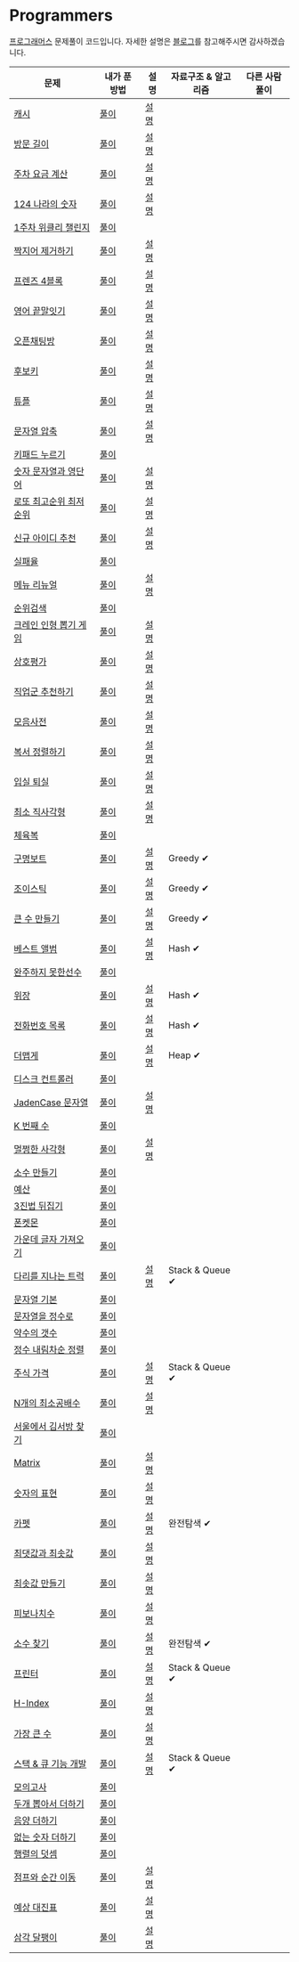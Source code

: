 # Programmers

[프로그래머스](https://programmers.co.kr/learn/challenges) 문제풀이 코드입니다.
자세한 설명은 [블로그](https://velog.io/@letgodchan0/series/%ED%94%84%EB%A1%9C%EA%B7%B8%EB%9E%98%EB%A8%B8%EC%8A%A4)를 참고해주시면 감사하겠습니다.

| 문제                                                         | 내가 푼 방법                                                 | 설명                                                         | 자료구조 & 알고리즘 | 다른 사람 풀이 |
| ------------------------------------------------------------ | ------------------------------------------------------------ | ------------------------------------------------------------ | ------------------- | -------------- |
| [캐시](https://programmers.co.kr/learn/courses/30/lessons/17680?language=python3) | [풀이](https://github.com/letgodchan0/Programmers/blob/master/solution/2018_KAKAO_%EC%BA%90%EC%8B%9C.ipynb) | [설명](https://velog.io/@letgodchan0/%ED%94%84%EB%A1%9C%EA%B7%B8%EB%9E%98%EB%A8%B8%EC%8A%A4-%EC%BA%90%EC%8B%9C) |                     |                |
| [방문 길이](https://programmers.co.kr/learn/courses/30/lessons/49994) | [풀이](https://github.com/letgodchan0/Programmers/blob/master/solution/Summer_Winter_%EB%B0%A9%EB%AC%B8%EA%B8%B8%EC%9D%B4.ipynb) | [설명](https://velog.io/@letgodchan0/%ED%94%84%EB%A1%9C%EA%B7%B8%EB%9E%98%EB%A8%B8%EC%8A%A4-%EB%B0%A9%EB%AC%B8-%EA%B8%B8%EC%9D%B4) |                     |                |
| [주차 요금 계산](https://programmers.co.kr/learn/courses/30/lessons/92341) | [풀이](https://github.com/letgodchan0/Programmers/blob/master/solution/2022_KAKAO_%EC%A3%BC%EC%B0%A8%EC%9A%94%EA%B8%88%EA%B3%84%EC%82%B0.ipynb) | [설명](https://velog.io/@letgodchan0/%ED%94%84%EB%A1%9C%EA%B7%B8%EB%9E%98%EB%A8%B8%EC%8A%A4-%EC%A3%BC%EC%B0%A8-%EC%9A%94%EA%B8%88-%EA%B3%84%EC%82%B0) |                     |                |
| [124 나라의 숫자](https://programmers.co.kr/learn/courses/30/lessons/12899) | [풀이](https://github.com/letgodchan0/Programmers/blob/master/solution/124%EB%82%98%EB%9D%BC%EC%9D%98%20%EC%88%AB%EC%9E%90.ipynb) | [설명](https://velog.io/@letgodchan0/%ED%94%84%EB%A1%9C%EA%B7%B8%EB%9E%98%EB%A8%B8%EC%8A%A4-124-%EB%82%98%EB%9D%BC%EC%9D%98-%EC%88%AB%EC%9E%90) |                     |                |
| [1주차 위클리 챌린지](https://programmers.co.kr/learn/courses/30/lessons/82612) | [풀이](https://github.com/letgodchan0/Programmers/blob/master/solution/1%EC%A3%BC%EC%B0%A8_%EC%9C%84%ED%81%B4%EB%A6%AC%EC%B1%8C%EB%A6%B0%EC%A7%80.ipynb) |                                                              |                     |                |
| [짝지어 제거하기](https://programmers.co.kr/learn/courses/30/lessons/12973) | [풀이](https://github.com/letgodchan0/Programmers/blob/master/solution/2017_%ED%8C%81%EC%8A%A4%ED%83%80%EC%9A%B4_%EC%A7%9D%EC%A7%80%EC%96%B4%EC%A0%9C%EA%B1%B0%ED%95%98%EA%B8%B0.ipynb) | [설명](https://velog.io/@letgodchan0/%ED%94%84%EB%A1%9C%EA%B7%B8%EB%9E%98%EB%A8%B8%EC%8A%A4-%EC%A7%9D%EC%A7%80%EC%96%B4-%EC%A0%9C%EA%B1%B0%ED%95%98%EA%B8%B0) |                     |                |
| [프렌즈 4블록](https://programmers.co.kr/learn/courses/30/lessons/17679) | [풀이](https://github.com/letgodchan0/Programmers/blob/master/solution/2018_KAKAO_BLIND_%ED%94%84%EB%A0%8C%EC%A6%884%EB%B8%94%EB%A1%9D.ipynb) | [설명](https://velog.io/@letgodchan0/%ED%94%84%EB%A1%9C%EA%B7%B8%EB%9E%98%EB%A8%B8%EC%8A%A4-%ED%94%84%EB%A0%8C%EC%A6%88-4%EB%B8%94%EB%A1%9D) |                     |                |
| [영어 끝말잇기](https://programmers.co.kr/learn/courses/30/lessons/12981) | [풀이](https://github.com/letgodchan0/Programmers/blob/master/solution/2018coding_%EC%98%81%EC%96%B4%EB%81%9D%EB%A7%90%EC%9E%87%EA%B8%B0.ipynb) | [설명](https://velog.io/@letgodchan0/%ED%94%84%EB%A1%9C%EA%B7%B8%EB%9E%98%EB%A8%B8%EC%8A%A4-%EC%98%81%EC%96%B4-%EB%81%9D%EB%A7%90%EC%9E%87%EA%B8%B0) |                     |                |
| [오픈채팅방](https://programmers.co.kr/learn/courses/30/lessons/42888) | [풀이](https://github.com/letgodchan0/Programmers/blob/master/solution/2019_KAKAO_BLIND_RECRUITMENT_%EC%98%A4%ED%94%88%EC%B1%84%ED%8C%85%EB%B0%A9.ipynb) | [설명](https://velog.io/@letgodchan0/%ED%94%84%EB%A1%9C%EA%B7%B8%EB%9E%98%EB%A8%B8%EC%8A%A4-%EC%98%A4%ED%94%88-%EC%B1%84%ED%8C%85%EB%B0%A9) |                     |                |
| [후보키](https://programmers.co.kr/learn/courses/30/lessons/42890) | [풀이](https://github.com/letgodchan0/Programmers/blob/master/solution/2019_KAKAO_BLIND_%ED%9B%84%EB%B3%B4%ED%82%A4.ipynb) | [설명](https://velog.io/@letgodchan0/%ED%94%84%EB%A1%9C%EA%B7%B8%EB%9E%98%EB%A8%B8%EC%8A%A4-%ED%9B%84%EB%B3%B4%ED%82%A4) |                     |                |
| [튜플](https://programmers.co.kr/learn/courses/30/lessons/64065) | [풀이](https://github.com/letgodchan0/Programmers/blob/master/solution/2019_%EC%B9%B4%EC%B9%B4%EC%98%A4%EA%B0%9C%EB%B0%9C%EC%9E%90%EA%B2%A8%EC%9A%B8%EC%9D%B8%ED%84%B4%EC%8B%AD_%ED%8A%9C%ED%94%8C.ipynb) | [설명](https://velog.io/@letgodchan0/%ED%94%84%EB%A1%9C%EA%B7%B8%EB%9E%98%EB%A8%B8%EC%8A%A4-%ED%8A%9C%ED%94%8C) |                     |                |
| [문자열 압축](https://programmers.co.kr/learn/courses/30/lessons/60057) | [풀이](./1010.py)                                            | [설명](https://velog.io/@letgodchan0/%ED%94%84%EB%A1%9C%EA%B7%B8%EB%9E%98%EB%A8%B8%EC%8A%A4-%EB%AC%B8%EC%9E%90%EC%97%B4-%EC%95%95%EC%B6%95) |                     |                |
| [키패드 누르기](https://programmers.co.kr/learn/courses/30/lessons/67256) | [풀이](https://github.com/letgodchan0/Programmers/blob/master/solution/2020_%EC%B9%B4%EC%B9%B4%EC%98%A4%EC%9D%B8%ED%84%B4%EC%8B%AD_%ED%82%A4%ED%8C%A8%EB%93%9C%EB%88%84%EB%A5%B4%EA%B8%B0.ipynb) |                                                              |                     |                |
| [숫자 문자열과 영단어](https://programmers.co.kr/learn/courses/30/lessons/81301?language=python3) | [풀이](https://github.com/letgodchan0/Programmers/blob/master/solution/2021%20%EC%B9%B4%EC%B9%B4%EC%98%A4_%EC%B1%84%EC%9A%A9%EC%97%B0%EA%B3%84%ED%98%95_%EC%88%AB%EC%9E%90_%EB%AC%B8%EC%9E%90%EC%97%B4%EA%B3%BC_%EC%98%81%EB%8B%A8%EC%96%B4.ipynb) | [설명](https://velog.io/@letgodchan0/%ED%94%84%EB%A1%9C%EA%B7%B8%EB%9E%98%EB%A8%B8%EC%8A%A4-%EC%88%AB%EC%9E%90-%EB%AC%B8%EC%9E%90%EC%97%B4%EA%B3%BC-%EC%98%81%EB%8B%A8%EC%96%B4) |                     |                |
| [로또 최고순위 최저순위](https://programmers.co.kr/learn/challenges) | [풀이](https://github.com/letgodchan0/Programmers/blob/master/solution/2021_Dev_Matching_%EC%9B%B9_%EB%B0%B1%EC%97%94%EB%93%9C_%EA%B0%9C%EB%B0%9C%EC%9E%90_%EB%A1%9C%EB%98%90_%EC%B5%9C%EA%B3%A0%EC%88%9C%EC%9C%84_%EC%B5%9C%EC%A0%80%EC%88%9C%EC%9C%84.ipynb) | [설명](https://velog.io/@letgodchan0/%ED%94%84%EB%A1%9C%EA%B7%B8%EB%9E%98%EB%A8%B8%EC%8A%A4%EB%A1%9C%EB%98%90%EC%9D%98-%EC%B5%9C%EA%B3%A0-%EC%88%9C%EC%9C%84%EC%99%80-%EC%B5%9C%EC%A0%80-%EC%88%9C%EC%9C%84) |                     |                |
| [신규 아이디 추천](https://programmers.co.kr/learn/courses/30/lessons/72410) | [풀이](https://github.com/letgodchan0/Programmers/blob/master/solution/2021_KAKAO_BLIND_RECRUITMENT_%EC%8B%A0%EA%B7%9C%EC%95%84%EC%9D%B4%EB%94%94%EC%B6%94%EC%B2%9C.ipynb) | [설명](https://velog.io/@letgodchan0/%ED%94%84%EB%A1%9C%EA%B7%B8%EB%9E%98%EB%A8%B8%EC%8A%A4-%EC%8B%A0%EA%B7%9C-%EC%95%84%EC%9D%B4%EB%94%94-%EC%B6%94%EC%B2%9C) |                     |                |
| [실패율](https://programmers.co.kr/learn/courses/30/lessons/42889) | [풀이](https://github.com/letgodchan0/Programmers/blob/master/solution/2021_KAKAO_BLIND_RECRUITMENT_%EC%8B%A4%ED%8C%A8%EC%9C%A8.ipynb) |                                                              |                     |                |
| [메뉴 리뉴얼](https://programmers.co.kr/learn/courses/30/lessons/72411) | [풀이](https://github.com/letgodchan0/Programmers/blob/master/solution/2021_KAKAO_BLIND_%EB%A9%94%EB%89%B4%EB%A6%AC%EB%89%B4%EC%96%BC.ipynb) | [설명](https://velog.io/@letgodchan0/%ED%94%84%EB%A1%9C%EA%B7%B8%EB%9E%98%EB%A8%B8%EC%8A%A4-%EB%A9%94%EB%89%B4-%EB%A6%AC%EB%89%B4%EC%96%BC) |                     |                |
| [순위검색](https://programmers.co.kr/learn/courses/30/lessons/72412) | [풀이](https://github.com/letgodchan0/Programmers/blob/master/solution/2021_KAKAO_BLIND_%EC%88%9C%EC%9C%84%EA%B2%80%EC%83%89.ipynb) |                                                              |                     |                |
| [크레인 인형 뽑기 게임](https://programmers.co.kr/learn/courses/30/lessons/64061) | [풀이](https://github.com/letgodchan0/Programmers/blob/master/solution/2021_%EC%B9%B4%EC%B9%B4%EC%98%A4%EA%B0%9C%EB%B0%9C%EC%9E%90_%EA%B2%A8%EC%9A%B8%EC%9D%B8%ED%84%B4%EC%8B%AD_%ED%81%AC%EB%A0%88%EC%9D%B8%EC%9D%B8%ED%98%95%EB%BD%91%EA%B8%B0%EA%B2%8C%EC%9E%84.ipynb) | [설명](https://velog.io/@letgodchan0/%ED%94%84%EB%A1%9C%EA%B7%B8%EB%9E%98%EB%A8%B8%EC%8A%A4-%ED%81%AC%EB%A0%88%EC%9D%B8-%EC%9D%B8%ED%98%95%EB%BD%91%EA%B8%B0-%EA%B2%8C%EC%9E%84) |                     |                |
| [상호평가](https://programmers.co.kr/learn/courses/30/lessons/83201) | [풀이](https://github.com/letgodchan0/Programmers/blob/master/solution/2%EC%A3%BC%EC%B0%A8_%EC%9C%84%ED%81%B4%EB%A6%AC%EC%B1%8C%EB%A6%B0%EC%A7%80_%EC%83%81%ED%98%B8%ED%8F%89%EA%B0%80.ipynb) | [설명](https://velog.io/@letgodchan0/%ED%94%84%EB%A1%9C%EA%B7%B8%EB%9E%98%EB%A8%B8%EC%8A%A4-%EC%83%81%ED%98%B8%ED%8F%89%EA%B0%80) |                     |                |
| [직업군 추천하기](https://programmers.co.kr/learn/courses/30/lessons/84325) | [풀이](https://github.com/letgodchan0/Programmers/blob/master/solution/4%EC%A3%BC%EC%B0%A8_%EC%A7%81%EC%97%85%EA%B5%B0_%EC%B6%94%EC%B2%9C%ED%95%98%EA%B8%B0.ipynb) | [설명](https://velog.io/@letgodchan0/%ED%94%84%EB%A1%9C%EA%B7%B8%EB%9E%98%EB%A8%B8%EC%8A%A4-%EC%A7%81%EC%97%85%EA%B5%B0-%EC%B6%94%EC%B2%9C%ED%95%98%EA%B8%B0) |                     |                |
| [모음사전](https://programmers.co.kr/learn/courses/30/lessons/84512) | [풀이](https://github.com/letgodchan0/Programmers/blob/master/solution/5%EC%A3%BC%EC%B0%A8_%EC%9C%84%ED%81%B4%EB%A6%AC%EC%B1%8C%EB%A6%B0%EC%A7%80.ipynb) | [설명](https://velog.io/@letgodchan0/%ED%94%84%EB%A1%9C%EA%B7%B8%EB%9E%98%EB%A8%B8%EC%8A%A4-%EB%AA%A8%EC%9D%8C%EC%82%AC%EC%A0%84) |                     |                |
| [복서 정렬하기](https://programmers.co.kr/learn/courses/30/lessons/85002) | [풀이](https://github.com/letgodchan0/Programmers/blob/master/solution/6%EC%A3%BC%EC%B0%A8_%EC%9C%84%ED%81%B4%EB%A6%AC%EC%B1%8C%EB%A6%B0%EC%A7%80.ipynb) | [설명](https://velog.io/@letgodchan0/%ED%94%84%EB%A1%9C%EA%B7%B8%EB%9E%98%EB%A8%B8%EC%8A%A4-%EB%B3%B5%EC%84%9C-%EC%A0%95%EB%A0%AC%ED%95%98%EA%B8%B0) |                     |                |
| [입실 퇴실](https://programmers.co.kr/learn/courses/30/lessons/86048) | [풀이](https://programmers.co.kr/learn/courses/30/lessons/86048) | [설명](https://velog.io/@letgodchan0/%ED%94%84%EB%A1%9C%EA%B7%B8%EB%9E%98%EB%A8%B8%EC%8A%A4-%EC%9E%85%EC%8B%A4-%ED%87%B4%EC%8B%A4) |                     |                |
| [최소 직사각형](https://programmers.co.kr/learn/courses/30/lessons/86491) | [풀이](https://github.com/letgodchan0/Programmers/blob/master/solution/8%EC%A3%BC%EC%B0%A8_%EC%9C%84%ED%81%B4%EB%A6%AC%EC%B1%8C%EB%A6%B0%EC%A7%80.ipynb) | [설명](https://velog.io/@letgodchan0/%ED%94%84%EB%A1%9C%EA%B7%B8%EB%9E%98%EB%A8%B8%EC%8A%A4-%EC%B5%9C%EC%86%8C%EC%A7%81%EC%82%AC%EA%B0%81%ED%98%95) |                     |                |
| [체육복](https://programmers.co.kr/learn/courses/30/lessons/42862) | [풀이](https://github.com/letgodchan0/Programmers/blob/master/solution/Greddy_%EC%B2%B4%EC%9C%A1%EB%B3%B5.ipynb) |                                                              |                     |                |
| [구명보트](https://programmers.co.kr/learn/courses/30/lessons/42885) | [풀이](https://github.com/letgodchan0/Programmers/blob/master/solution/Greedy_%EA%B5%AC%EB%AA%85%EB%B3%B4%ED%8A%B8.ipynb) | [설명](https://velog.io/@letgodchan0/%ED%94%84%EB%A1%9C%EA%B7%B8%EB%9E%98%EB%A8%B8%EC%8A%A4-%EA%B5%AC%EB%AA%85%EB%B3%B4%ED%8A%B8) | Greedy ✔            |                |
| [조이스틱](https://programmers.co.kr/learn/courses/30/lessons/42860) | [풀이](https://github.com/letgodchan0/Programmers/blob/master/solution/Greedy_%EC%A1%B0%EC%9D%B4%EC%8A%A4%ED%8B%B1.ipynb) | [설명](https://velog.io/@letgodchan0/%ED%94%84%EB%A1%9C%EA%B7%B8%EB%9E%98%EB%A8%B8%EC%8A%A4-%EC%A1%B0%EC%9D%B4%EC%8A%A4%ED%8B%B1) | Greedy ✔            |                |
| [큰 수 만들기](https://programmers.co.kr/learn/courses/30/lessons/42883) | [풀이](https://github.com/letgodchan0/Programmers/blob/master/solution/Greedy_%ED%81%B0%EC%88%98%EB%A7%8C%EB%93%A4%EA%B8%B0.ipynb) | [설명](https://velog.io/@letgodchan0/%ED%94%84%EB%A1%9C%EA%B7%B8%EB%9E%98%EB%A8%B8%EC%8A%A4-%ED%81%B0-%EC%88%98-%EB%A7%8C%EB%93%A4%EA%B8%B0) | Greedy ✔            |                |
| [베스트 앨범](https://programmers.co.kr/learn/courses/30/lessons/42579) | [풀이](https://github.com/letgodchan0/Programmers/blob/master/solution/Hash_%EB%B2%A0%EC%8A%A4%ED%8A%B8%EC%95%A8%EB%B2%94.ipynb) | [설명](https://velog.io/@letgodchan0/%ED%94%84%EB%A1%9C%EA%B7%B8%EB%9E%98%EB%A8%B8%EC%8A%A4-%EB%B2%A0%EC%8A%A4%ED%8A%B8%EC%95%A8%EB%B2%94) | Hash ✔              |                |
| [완주하지 못한선수](https://programmers.co.kr/learn/courses/30/lessons/42576) | [풀이](https://github.com/letgodchan0/Programmers/blob/master/solution/Hash_%EC%99%84%EC%A3%BC%ED%95%98%EC%A7%80%EB%AA%BB%ED%95%9C%EC%84%A0%EC%88%98.ipynb) |                                                              |                     |                |
| [위장](https://programmers.co.kr/learn/courses/30/lessons/42578) | [풀이](https://github.com/letgodchan0/Programmers/blob/master/solution/Hash_%EC%9C%84%EC%9E%A5.ipynb) | [설명](https://velog.io/@letgodchan0/%ED%94%84%EB%A1%9C%EA%B7%B8%EB%9E%98%EB%A8%B8%EC%8A%A4-%EC%9C%84%EC%9E%A5) | Hash ✔              |                |
| [전화번호 목록](https://programmers.co.kr/learn/courses/30/lessons/42577) | [풀이](https://github.com/letgodchan0/Programmers/blob/master/solution/Hash_%EC%A0%84%ED%99%94%EB%B2%88%ED%98%B8%EB%AA%A9%EB%A1%9D.ipynb) | [설명](https://velog.io/@letgodchan0/%ED%94%84%EB%A1%9C%EA%B7%B8%EB%9E%98%EB%A8%B8%EC%8A%A4-%EC%A0%84%ED%99%94%EB%B2%88%ED%98%B8-%EB%AA%A9%EB%A1%9D) | Hash ✔              |                |
| [더맵게](https://programmers.co.kr/learn/courses/30/lessons/42626) | [풀이](https://github.com/letgodchan0/Programmers/blob/master/solution/Heap_%EB%8D%94%EB%A7%B5%EA%B2%8C.ipynb) | [설명](https://velog.io/@letgodchan0/%ED%94%84%EB%A1%9C%EA%B7%B8%EB%9E%98%EB%A8%B8%EC%8A%A4-%EB%8D%94-%EB%A7%B5%EA%B2%8C) | Heap ✔              |                |
| [디스크 컨트롤러](https://programmers.co.kr/learn/courses/30/lessons/42627) | [풀이](https://github.com/letgodchan0/Programmers/blob/master/solution/Heap_%EB%94%94%EC%8A%A4%ED%81%AC%EC%BB%A8%ED%8A%B8%EB%A1%A4%EB%9F%AC.ipynb) |                                                              |                     |                |
| [JadenCase 문자열](https://programmers.co.kr/learn/courses/30/lessons/12951) | [풀이](https://github.com/letgodchan0/Programmers/blob/master/solution/JadenCase_%EB%AC%B8%EC%9E%90%EC%97%B4%EB%A7%8C%EB%93%A4%EA%B8%B0.ipynb) | [설명](https://velog.io/@letgodchan0/%ED%94%84%EB%A1%9C%EA%B7%B8%EB%9E%98%EB%A8%B8%EC%8A%A4-JadenCase-%EB%AC%B8%EC%9E%90%EC%97%B4-%EB%A7%8C%EB%93%A4%EA%B8%B0) |                     |                |
| [K 번째 수](https://programmers.co.kr/learn/courses/30/lessons/42748) | [풀이](https://github.com/letgodchan0/Programmers/blob/master/solution/K%EB%B2%88%EC%A7%B8%EC%88%98.ipynb) |                                                              |                     |                |
| [멀쩡한 사각형](https://programmers.co.kr/learn/courses/30/lessons/62048) | [풀이](https://github.com/letgodchan0/Programmers/blob/master/solution/Summer_Winter_%EB%A9%80%EC%A9%A1%ED%95%9C%EC%82%AC%EA%B0%81%ED%98%95.ipynb) | [설명](https://velog.io/@letgodchan0/%ED%94%84%EB%A1%9C%EA%B7%B8%EB%9E%98%EB%A8%B8%EC%8A%A4-%EB%A9%80%EC%A9%A1%ED%95%9C-%EC%82%AC%EA%B0%81%ED%98%95) |                     |                |
| [소수 만들기](https://programmers.co.kr/learn/courses/30/lessons/12977) | [풀이](https://github.com/letgodchan0/Programmers/blob/master/solution/Summer_Winter_%EC%86%8C%EC%88%98%EB%A7%8C%EB%93%A4%EA%B8%B0.ipynb) |                                                              |                     |                |
| [예산](https://programmers.co.kr/learn/courses/30/lessons/12982) | [풀이](https://github.com/letgodchan0/Programmers/blob/master/solution/Summer_winter_coding_%EC%98%88%EC%82%B0.ipynb) |                                                              |                     |                |
| [3진법 뒤집기](https://programmers.co.kr/learn/courses/30/lessons/68935) | [풀이](https://github.com/letgodchan0/Programmers/blob/master/solution/coding_3%EC%A7%84%EB%B2%95%20%EB%92%A4%EC%A7%91%EA%B8%B0.ipynb) |                                                              |                     |                |
| [폰켓몬](https://programmers.co.kr/learn/courses/30/lessons/1845) | [풀이](https://github.com/letgodchan0/Programmers/blob/master/solution/coding_test_%ED%8F%B0%EC%BC%93%EB%AA%AC.ipynb) |                                                              |                     |                |
| [가운데 글자 가져오기](https://programmers.co.kr/learn/courses/30/lessons/12903) | [풀이](https://github.com/letgodchan0/Programmers/blob/master/solution/coding_%EA%B0%80%EC%9A%B4%EB%8D%B0%20%EA%B8%80%EC%9E%90.ipynb) |                                                              |                     |                |
| [다리를 지나는 트럭](https://programmers.co.kr/learn/courses/30/lessons/42583) | [풀이](https://github.com/letgodchan0/Programmers/blob/master/solution/coding_%EB%8B%A4%EB%A6%AC%EB%A5%BC%EC%A7%80%EB%82%98%EB%8A%94%ED%8A%B8%EB%9F%AD.ipynb) | [설명](https://velog.io/@letgodchan0/%ED%94%84%EB%A1%9C%EA%B7%B8%EB%9E%98%EB%A8%B8%EC%8A%A4-%EB%8B%A4%EB%A6%AC%EB%A5%BC-%EC%A7%80%EB%82%98%EB%8A%94-%ED%8A%B8%EB%9F%AD) | Stack & Queue ✔     |                |
| [문자열 기본](https://programmers.co.kr/learn/courses/30/lessons/12917) | [풀이](https://github.com/letgodchan0/Programmers/blob/master/solution/coding_%EB%AC%B8%EC%9E%90%EC%97%B4%EA%B8%B0%EB%B3%B8.ipynb) |                                                              |                     |                |
| [문자열을 정수로](https://programmers.co.kr/learn/courses/30/lessons/12925) | [풀이](https://github.com/letgodchan0/Programmers/blob/master/solution/coding_%EB%AC%B8%EC%9E%90%EC%97%B4%EC%9D%84%EC%A0%95%EC%88%98%EB%A1%9C.ipynb) |                                                              |                     |                |
| [약수의 갯수](https://programmers.co.kr/learn/courses/30/lessons/77884) | [풀이](https://github.com/letgodchan0/Programmers/blob/master/solution/coding_%EC%95%BD%EC%88%98%EC%9D%98%EA%B0%AF%EC%88%98.ipynb) |                                                              |                     |                |
| [정수 내림차순 정렬](https://programmers.co.kr/learn/courses/30/lessons/12933) | [풀이](https://github.com/letgodchan0/Programmers/blob/master/solution/coding_%EC%A0%95%EC%88%98%EB%82%B4%EB%A6%BC%EC%B0%A8%EC%88%9C.ipynb) |                                                              |                     |                |
| [주식 가격](https://programmers.co.kr/learn/courses/30/lessons/42584) | [풀이](https://github.com/letgodchan0/Programmers/blob/master/solution/coding_%EC%A3%BC%EC%8B%9D%EA%B0%80%EA%B2%A9.ipynb) | [설명](https://velog.io/@letgodchan0/%ED%94%84%EB%A1%9C%EA%B7%B8%EB%9E%98%EB%A8%B8%EC%8A%A4-%EC%A3%BC%EC%8B%9D%EA%B0%80%EA%B2%A9) | Stack & Queue ✔     |                |
| [N개의 최소공배수](https://programmers.co.kr/learn/courses/30/lessons/12953) | [풀이](https://github.com/letgodchan0/Programmers/blob/master/solution/practice_N%EA%B0%9C%EC%9D%98%20%EC%B5%9C%EC%86%8C%EA%B3%B5%EB%B0%B0%EC%88%98.ipynb) | [설명](https://velog.io/@letgodchan0/%ED%94%84%EB%A1%9C%EA%B7%B8%EB%9E%98%EB%A8%B8%EC%8A%A4-N%EA%B0%9C%EC%9D%98-%EC%B5%9C%EC%86%8C%EA%B3%B5%EB%B0%B0%EC%88%98) |                     |                |
| [서울에서 김서방 찾기](https://programmers.co.kr/learn/courses/30/lessons/12919) | [풀이](https://github.com/letgodchan0/Programmers/blob/master/solution/practice_find_kim.ipynb) |                                                              |                     |                |
| [Matrix](https://programmers.co.kr/learn/courses/30/lessons/12949) | [풀이](https://github.com/letgodchan0/Programmers/blob/master/solution/practice_matrix.ipynb) | [설명](https://velog.io/@letgodchan0/%ED%94%84%EB%A1%9C%EA%B7%B8%EB%9E%98%EB%A8%B8%EC%8A%A4-%ED%96%89%EB%A0%AC%EC%9D%98-%EA%B3%B1%EC%85%88) |                     |                |
| [숫자의 표현](https://programmers.co.kr/learn/courses/30/lessons/12924) | [풀이](https://github.com/letgodchan0/Programmers/blob/master/solution/practice_%EC%88%AB%EC%9E%90%EC%9D%98%ED%91%9C%ED%98%84.ipynb) | [설명](https://velog.io/@letgodchan0/%ED%94%84%EB%A1%9C%EA%B7%B8%EB%9E%98%EB%A8%B8%EC%8A%A4-%EC%88%AB%EC%9E%90%EC%9D%98-%ED%91%9C%ED%98%84-7h768rxj) |                     |                |
| [카펫](https://programmers.co.kr/learn/courses/30/lessons/42842) | [풀이](https://github.com/letgodchan0/Programmers/blob/master/solution/practice_%EC%99%84%EC%A0%84%ED%83%90%EC%83%89_%EC%B9%B4%ED%8E%AB.ipynb) | [설명](https://velog.io/@letgodchan0/%ED%94%84%EB%A1%9C%EA%B7%B8%EB%9E%98%EB%A8%B8%EC%8A%A4-%EC%B9%B4%ED%8E%AB) | 완전탐색 ✔          |                |
| [최댓값과 최솟값](https://programmers.co.kr/learn/courses/30/lessons/12939) | [풀이](https://github.com/letgodchan0/Programmers/blob/master/solution/practice_%EC%B5%9C%EB%8C%93%EA%B0%92%EA%B3%BC%EC%B5%9C%EC%86%9F%EA%B0%92.ipynb) | [설명](https://velog.io/@letgodchan0/%ED%94%84%EB%A1%9C%EA%B7%B8%EB%9E%98%EB%A8%B8%EC%8A%A4-%EC%B5%9C%EB%8C%93%EA%B0%92%EA%B3%BC-%EC%B5%9C%EC%86%9F%EA%B0%92) |                     |                |
| [최솟값 만들기](https://programmers.co.kr/learn/courses/30/lessons/12941) | [풀이](https://github.com/letgodchan0/Programmers/blob/master/solution/practice_%EC%B5%9C%EC%86%9F%EA%B0%92%EC%B0%BE%EA%B8%B0.ipynb) | [설명](https://velog.io/@letgodchan0/%ED%94%84%EB%A1%9C%EA%B7%B8%EB%9E%98%EB%A8%B8%EC%8A%A4-%EC%B5%9C%EC%86%9F%EA%B0%92-%EB%A7%8C%EB%93%A4%EA%B8%B0) |                     |                |
| [피보나치수](https://programmers.co.kr/learn/courses/30/lessons/12945) | [풀이](https://github.com/letgodchan0/Programmers/blob/master/solution/practice_%ED%94%BC%EB%B3%B4%EB%82%98%EC%B9%98%EC%88%98.ipynb) | [설명](https://velog.io/@letgodchan0/%ED%94%84%EB%A1%9C%EA%B7%B8%EB%9E%98%EB%A8%B8%EC%8A%A4-%ED%94%BC%EB%B3%B4%EB%82%98%EC%B9%98-%EC%88%98) |                     |                |
| [소수 찾기](https://programmers.co.kr/learn/courses/30/lessons/42839) | [풀이](https://github.com/letgodchan0/Programmers/blob/master/solution/prime_%EC%86%8C%EC%88%98%EC%B0%BE%EA%B8%B0.ipynb) | [설명](https://velog.io/@letgodchan0/%ED%94%84%EB%A1%9C%EA%B7%B8%EB%9E%98%EB%A8%B8%EC%8A%A4-%EC%86%8C%EC%88%98-%EC%B0%BE%EA%B8%B0) | 완전탐색 ✔          |                |
| [프린터](https://programmers.co.kr/learn/courses/30/lessons/42587) | [풀이](https://github.com/letgodchan0/Programmers/blob/master/solution/queue_%ED%94%84%EB%A6%B0%ED%84%B0.ipynb) | [설명](https://velog.io/@letgodchan0/%ED%94%84%EB%A1%9C%EA%B7%B8%EB%9E%98%EB%A8%B8%EC%8A%A4-%ED%94%84%EB%A6%B0%ED%84%B0) | Stack & Queue ✔     |                |
| [H-Index](https://programmers.co.kr/learn/courses/30/lessons/42747) | [풀이](https://github.com/letgodchan0/Programmers/blob/master/solution/sort_H-Index.ipynb) | [설명](https://velog.io/@letgodchan0/%ED%94%84%EB%A1%9C%EA%B7%B8%EB%9E%98%EB%A8%B8%EC%8A%A4-H-Index) |                     |                |
| [가장 큰 수](https://programmers.co.kr/learn/courses/30/lessons/42746) | [풀이](https://github.com/letgodchan0/Programmers/blob/master/solution/sort_%EA%B0%80%EC%9E%A5%ED%81%B0%EC%88%98.ipynb) | [설명](https://velog.io/@letgodchan0/%ED%94%84%EB%A1%9C%EA%B7%B8%EB%9E%98%EB%A8%B8%EC%8A%A4-%EA%B0%80%EC%9E%A5-%ED%81%B0-%EC%88%98) |                     |                |
| [스택 & 큐 기능 개발](https://programmers.co.kr/learn/courses/30/lessons/42586) | [풀이](https://github.com/letgodchan0/Programmers/blob/master/solution/%EC%8A%A4%ED%83%9D_%ED%81%90_%EA%B8%B0%EB%8A%A5%EA%B0%9C%EB%B0%9C.ipynb) | [설명](https://velog.io/@letgodchan0/%ED%94%84%EB%A1%9C%EA%B7%B8%EB%9E%98%EB%A8%B8%EC%8A%A4-%EA%B8%B0%EB%8A%A5%EA%B0%9C%EB%B0%9C) | Stack & Queue ✔     |                |
| [모의고사](https://programmers.co.kr/learn/courses/30/lessons/42840) | [풀이](https://github.com/letgodchan0/Programmers/blob/master/solution/%EC%99%84%EC%A0%84%ED%83%90%EC%83%89_%EB%AA%A8%EC%9D%98%EA%B3%A0%EC%82%AC.ipynb) |                                                              |                     |                |
| [두개 뽑아서 더하기](https://programmers.co.kr/learn/courses/30/lessons/68644) | [풀이](https://github.com/letgodchan0/Programmers/blob/master/solution/%EC%9B%94%EA%B0%84%EC%BD%94%EB%93%9C%EC%B1%8C%EB%A6%B0%EC%A7%80_%EB%91%90%EA%B0%9C%EB%BD%91%EC%95%84%EC%84%9C%EB%8D%94%ED%95%98%EA%B8%B0.ipynb) |                                                              |                     |                |
| [음양 더하기](https://programmers.co.kr/learn/courses/30/lessons/76501) | [풀이](https://github.com/letgodchan0/Programmers/blob/master/solution/%EC%9B%94%EA%B0%84%EC%BD%94%EB%93%9C%EC%B1%8C%EB%A6%B0%EC%A7%80_%EC%9D%8C%EC%96%91%EB%8D%94%ED%95%98%EA%B8%B0.ipynb) |                                                              |                     |                |
| [없는 숫자 더하기](https://programmers.co.kr/learn/courses/30/lessons/86051) | [풀이](https://github.com/letgodchan0/Programmers/blob/master/solution/%EC%9B%94%EA%B0%84%EC%BD%94%EB%93%9C%EC%B1%8C%EB%A6%B0%EC%A7%80%EC%8B%9C%EC%A6%8C3_%EC%97%86%EB%8A%94%EC%88%AB%EC%9E%90%EB%8D%94%ED%95%98%EA%B8%B0.ipynb) |                                                              |                     |                |
| [행렬의 덧셈](https://programmers.co.kr/learn/courses/30/lessons/12950) | [풀이](https://github.com/letgodchan0/Programmers/blob/master/solution/%ED%96%89%EB%A0%AC%EC%9D%98%EB%8D%A7%EC%85%88.ipynb) |                                                              |                     |                |
| [점프와 순간 이동](https://programmers.co.kr/learn/courses/30/lessons/12980) | [풀이](https://github.com/letgodchan0/Programmers/blob/master/solution/Summer_Winter_%EC%A0%90%ED%94%84%EC%99%80%EC%88%9C%EA%B0%84%EC%9D%B4%EB%8F%99.ipynb) | [설명](https://velog.io/@letgodchan0/%ED%94%84%EB%A1%9C%EA%B7%B8%EB%9E%98%EB%A8%B8%EC%8A%A4-%EC%A0%90%ED%94%84%EC%99%80-%EC%88%9C%EA%B0%84-%EC%9D%B4%EB%8F%99) |                     |                |
| [예상 대진표](https://programmers.co.kr/learn/courses/30/lessons/12985) | [풀이](https://github.com/letgodchan0/Programmers/blob/master/solution/coding_%EC%98%88%EC%83%81%EB%8C%80%EC%A7%84%ED%91%9C.ipynb) | [설명](https://velog.io/@letgodchan0/%ED%94%84%EB%A1%9C%EA%B7%B8%EB%9E%98%EB%A8%B8%EC%8A%A4-%EC%98%88%EC%83%81-%EB%8C%80%EC%A7%84%ED%91%9C) |                     |                |
| [삼각 달팽이](https://programmers.co.kr/learn/courses/30/lessons/68645) | [풀이](https://github.com/letgodchan0/Programmers/blob/master/solution/coding_%EC%82%BC%EA%B0%81%EB%8B%AC%ED%8C%BD%EC%9D%B4.ipynb) | [설명](https://velog.io/@letgodchan0/%ED%94%84%EB%A1%9C%EA%B7%B8%EB%9E%98%EB%A8%B8%EC%8A%A4-%EC%82%BC%EA%B0%81-%EB%8B%AC%ED%8C%BD%EC%9D%B4) |                     |                |

